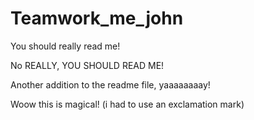 # Teamwork_me_john

You should really read me!

No REALLY, YOU SHOULD READ ME!

Another addition to the readme file, yaaaaaaaay!

Woow this is magical! (i had to use an exclamation mark)
